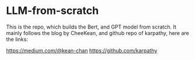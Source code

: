 # LLM-from-scratch
This is the repo, which builds the Bert, and GPT model from scratch.
It mainly follows the blog by CheeKean, and github repo of karpathy, here are the links:

https://medium.com/@kean-chan
https://github.com/karpathy
